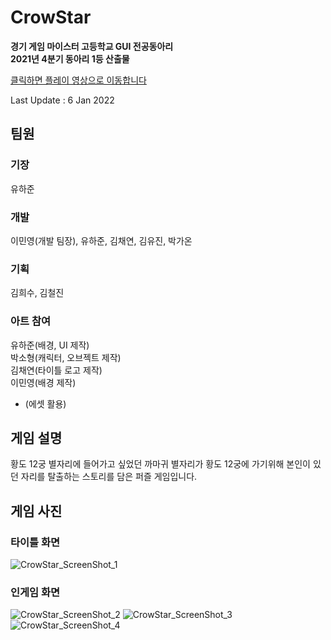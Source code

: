 # CrowStar

<b>경기 게임 마이스터 고등학교 GUI 전공동아리<br>
2021년 4분기 동아리 1등 산출물</b>

[클릭하면 플레이 영상으로 이동합니다](https://youtu.be/y1cCFE3t0ys)

Last Update : 6 Jan 2022

## 팀원

### 기장
유하준

### 개발

이민영(개발 팀장), 유하준, 김채연, 김유진, 박가온

### 기획

김희수, 김철진

### 아트 참여
유하준(배경, UI 제작)<br>
박소형(캐릭터, 오브젝트 제작)<br>
김채연(타이틀 로고 제작)<br>
이민영(배경 제작)<br>
+ (에셋 활용)


## 게임 설명
황도 12궁 별자리에 들어가고 싶었던 까마귀 별자리가 황도 12궁에 가기위해 본인이 있던 자리를 탈출하는 스토리를 담은 퍼즐 게임입니다.

## 게임 사진

### 타이틀 화면
![CrowStar_ScreenShot_1](https://user-images.githubusercontent.com/77821550/173171922-64758d87-bdad-432e-a192-111218453b5e.png)

### 인게임 화면
![CrowStar_ScreenShot_2](https://user-images.githubusercontent.com/77821550/173171917-f7f0a894-5399-43bf-9d11-d38c877e24da.png)
![CrowStar_ScreenShot_3](https://user-images.githubusercontent.com/77821550/173171919-cfb10a03-e0b7-498d-9d61-3bf7d9b8c7a6.png)
![CrowStar_ScreenShot_4](https://user-images.githubusercontent.com/77821550/173171920-7b4dba1d-33e4-42eb-8c5b-019071d5ef50.png)
